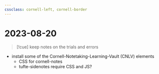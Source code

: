 ```yaml
---
cssclass: cornell-left, cornell-border
---
```

# 2023-08-20

>[!cue] keep notes on the trials and errors

- install some of the Cornell-Notetaking-Learning-Vault (CNLV) elements  
	- CSS for cornell-notes
	- tufte-sidenotes require CSS and JS?
